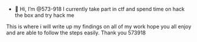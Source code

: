 - 👋 Hi, I’m @573-918
I currently take part in ctf and spend time on hack the box and try hack me

This is where i will write up my findings on all of my work
hope you all enjoy and are able to follow the steps easily.
Thank you 
573918
